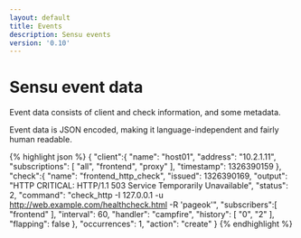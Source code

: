```yaml
---
layout: default
title: Events
description: Sensu events
version: '0.10'
---
```


# Sensu event data

Event data consists of client and check information, and some metadata.

Event data is JSON encoded, making it  language-independent and fairly human readable.

{% highlight json %}
    {
      "client":{
        "name": "host01",
        "address": "10.2.1.11",
        "subscriptions": [
          "all",
          "frontend",
          "proxy"
        ],
        "timestamp": 1326390159
      },
      "check":{
        "name": "frontend_http_check",
        "issued": 1326390169,
        "output": "HTTP CRITICAL: HTTP/1.1 503 Service Temporarily Unavailable",
        "status": 2,
        "command": "check_http -I 127.0.0.1 -u http://web.example.com/healthcheck.html -R 'pageok'",
        "subscribers":[
          "frontend"
        ],
        "interval": 60,
        "handler": "campfire",
        "history": [
          "0",
          "2"
        ],
        "flapping": false
      },
      "occurrences": 1,
      "action": "create"
    }
{% endhighlight %}
